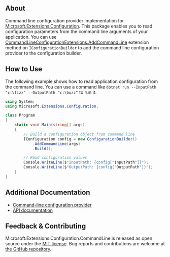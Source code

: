 ## About

<!-- A description of the package and where one can find more documentation -->

Command line configuration provider implementation for [Microsoft.Extensions.Configuration](https://www.nuget.org/packages/Microsoft.Extensions.Configuration/). This package enables you to read configuration parameters from the command line arguments of your application. You can use [CommandLineConfigurationExtensions.AddCommandLine](https://learn.microsoft.com/dotnet/api/microsoft.extensions.configuration.commandlineconfigurationextensions.addcommandline) extension method on `IConfigurationBuilder` to add the command line configuration provider to the configuration builder.

## How to Use

<!-- A compelling example on how to use this package with code, as well as any specific guidelines for when to use the package -->

The following example shows how to read application configuration from the command line. You can use a command like `dotnet run --InputPath "c:\fizz" --OutputPath "c:\buzz"` to run it.

```C#
using System;
using Microsoft.Extensions.Configuration;

class Program
{
    static void Main(string[] args)
    {
        // Build a configuration object from command line
        IConfiguration config = new ConfigurationBuilder()
            .AddCommandLine(args)
            .Build();

        // Read configuration values
        Console.WriteLine($"InputPath: {config["InputPath"]}");
        Console.WriteLine($"OutputPath: {config["OutputPath"]}");
    }
}
```

## Additional Documentation

<!-- Links to further documentation -->

* [Command-line configuration provider](https://learn.microsoft.com/dotnet/core/extensions/configuration-providers#command-line-configuration-provider)
* [API documentation](https://learn.microsoft.com/dotnet/api/microsoft.extensions.configuration.commandline)

## Feedback & Contributing

<!-- How to provide feedback on this package and contribute to it -->

Microsoft.Extensions.Configuration.CommandLine is released as open source under the [MIT license](https://licenses.nuget.org/MIT). Bug reports and contributions are welcome at [the GitHub repository](https://github.com/dotnet/runtime).